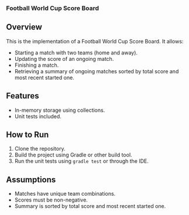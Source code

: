 ### Football World Cup Score Board ###

## Overview
This is the implementation of a Football World Cup Score Board. It allows:
- Starting a match with two teams (home and away).
- Updating the score of an ongoing match.
- Finishing a match.
- Retrieving a summary of ongoing matches sorted by total score and most recent started one.

## Features
- In-memory storage using collections.
- Unit tests included.

## How to Run
1. Clone the repository.
2. Build the project using Gradle or other build tool.
3. Run the unit tests using `gradle test` or through the IDE.

## Assumptions
- Matches have unique team combinations.
- Scores must be non-negative.
- Summary is sorted by total score and most recent started one.